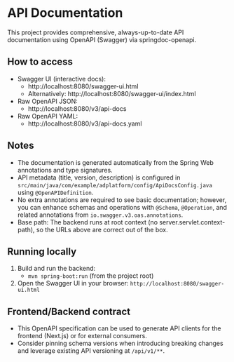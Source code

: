 # API Documentation

This project provides comprehensive, always-up-to-date API documentation using OpenAPI (Swagger) via springdoc-openapi.

## How to access

- Swagger UI (interactive docs):
  - http://localhost:8080/swagger-ui.html
  - Alternatively: http://localhost:8080/swagger-ui/index.html
- Raw OpenAPI JSON:
  - http://localhost:8080/v3/api-docs
- Raw OpenAPI YAML:
  - http://localhost:8080/v3/api-docs.yaml

## Notes

- The documentation is generated automatically from the Spring Web annotations and type signatures.
- API metadata (title, version, description) is configured in `src/main/java/com/example/adplatform/config/ApiDocsConfig.java` using `@OpenAPIDefinition`.
- No extra annotations are required to see basic documentation; however, you can enhance schemas and operations with `@Schema`, `@Operation`, and related annotations from `io.swagger.v3.oas.annotations`.
- Base path: The backend runs at root context (no server.servlet.context-path), so the URLs above are correct out of the box.

## Running locally

1. Build and run the backend:
   - `mvn spring-boot:run` (from the project root)
2. Open the Swagger UI in your browser: `http://localhost:8080/swagger-ui.html`

## Frontend/Backend contract

- This OpenAPI specification can be used to generate API clients for the frontend (Next.js) or for external consumers.
- Consider pinning schema versions when introducing breaking changes and leverage existing API versioning at `/api/v1/**`.
